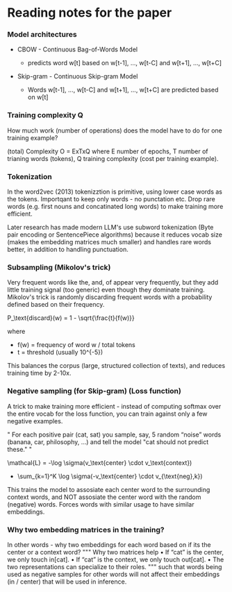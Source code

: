 # Reading notes for the paper

### Model architectures

 - CBOW - Continuous Bag-of-Words Model
    - predicts word w[t] based on w[t-1], ..., w[t-C] and w[t+1], ..., w[t+C]

- Skip-gram - Continuous Skip-gram Model
    - Words w[t-1], ..., w[t-C] and w[t+1], ..., w[t+C] are predicted based on w[t]


### Training complexity Q

How much work (number of operations) does the model have to do for one training example?

(total) Complexity O = ExTxQ where 
E number of epochs, T number of trianing words (tokens), Q training complexity (cost per training example).

### Tokenization 
In the word2vec (2013) tokenizztion is primitive, using lower case words as the tokens. 
Importqant to keep only words - no punctation etc. 
Drop rare words (e.g. first nouns and concatinated long words) to make training more efficient. 

Later research has made modern LLM's use subword tokenization (Byte pair encoding or SentencePiece algorithms) because it reduces vocab size (makes the embedding matrices much smaller) and handles rare words better, in addition to handling punctuation.

### Subsampling (Mikolov's trick)
Very frequent words like the, and, of appear very frequently, but they add little training signal (too generic) even though they dominate training. 
Mikolov's trick is randomly discarding frequent words with a probability defined based on their frequency. 

P_\text{discard}(w) = 1 - \sqrt{\frac{t}{f(w)}}

where
- f(w) = frequency of word w / total tokens
- t = threshold (usually 10^{-5})

This balances the corpus (large, structured collection of texts), and reduces training time by 2-10x. 

### Negative sampling (for Skip-gram) (Loss function)
A trick to make training more efficient - instead of computing softmax over the entire vocab for the loss function, you can train against only a few negative examples. 

" For each positive pair (cat, sat) you sample, say, 5 random “noise” words (banana, car, philosophy, …) and tell the model "cat should not predict these." "

\mathcal{L} = -\log \sigma(v_\text{center} \cdot v_\text{context})
- \sum_{k=1}^K \log \sigma(-v_\text{center} \cdot v_{\text{neg},k})

This trains the model to assosiate each center word to the surrounding context words, and NOT assosiate the center word with the random (negative) words. 
Forces words with similar usage to have similar embeddings. 



### Why two embedding matrices in the training?

In other words - why two embeddings for each word based on if its the center or a context word?
"""
Why two matrices help
	•	If “cat” is the center, we only touch in[cat].
	•	If “cat” is the context, we only touch out[cat].
	•	The two representations can specialize to their roles.
"""
such that words being used as negative samples for other words will not affect their embeddings (in / center) that will be used in inference. 
